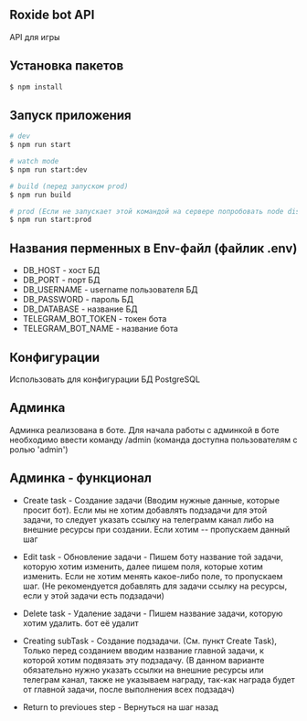 ## Roxide bot API

API для игры

## Установка пакетов

```bash
$ npm install
```

## Запуск приложения

```bash
# dev
$ npm run start

# watch mode
$ npm run start:dev

# build (перед запуском prod)
$ npm run build

# prod (Если не запускает этой командой на сервере попробовать node dist/src/main.js)
$ npm run start:prod
```

## Названия перменных в Env-файл (файлик .env)
- DB_HOST - хост БД
- DB_PORT - порт БД
- DB_USERNAME - username пользователя БД
- DB_PASSWORD - пароль БД
- DB_DATABASE - название БД
- TELEGRAM_BOT_TOKEN - токен бота
- TELEGRAM_BOT_NAME - название бота

## Конфигурации
Использовать для конфигурации БД PostgreSQL

## Админка
Админка реализована в боте. Для начала работы с админкой в боте необходимо ввести команду /admin 
(команда доступна пользователям с ролью 'admin')

## Админка - функционал
- Create task - Создание задачи (Вводим нужные данные, которые просит бот). Если мы не хотим добавлять подзадачи для этой задачи, то следует указать ссылку на телеграмм канал либо на внешние ресурсы при создании. Если хотим -- пропускаем данный шаг

- Edit task - Обновление задачи - Пишем боту название той задачи, которую хотим изменить, далее пишем поля, которые хотим изменить. Если не хотим менять какое-либо поле, то пропускаем шаг. (Не рекомендуется добавлять для задачи ссылку на ресурсы, если у этой задачи есть подзадачи)

- Delete task - Удаление задачи - Пишем название задачи, которую хотим удалить. бот её удалит

- Creating subTask - Создание подзадачи. (См. пункт Create Task), Только перед созданием вводим название главной задачи, к которой хотим подвязать эту подзадачу. (В данном варианте обязательно нужно указать ссылки на внешние ресурсы или телеграм канал, также не указываем награду, так-как награда будет от главной задачи, после выполнения всех подзадач)

- Return to previoues step - Вернуться на шаг назад

